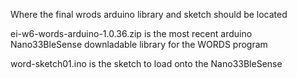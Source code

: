 Where the final wrods arduino library and sketch should be located

ei-w6-words-arduino-1.0.36.zip is the most recent arduino Nano33BleSense downladable library for the WORDS program

word-sketch01.ino  is the sketch to load onto the Nano33BleSense


